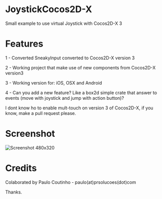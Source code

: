 JoystickCocos2D-X
===============

Small example to use virtual Joystick with Cocos2D-X 3


Features
===============

1 - Converted SneakyInput converted to Cocos2D-X version 3

2 - Working project that make use of new components from Cocos2D-X version3

3 - Working version for: iOS, OSX and Android

4 - Can you add a new feature? Like a box2d simple crate that answer to events (move with joystick and jump with action button)?



I dont know ho to enable mult-touch on version 3 of Cocos2D-X, if you know, make a pull request please.


Screenshot
================

![Screenshot 480x320]("https://github.com/prsolucoes/JoystickCocos2D-X/blob/master/Design/screenshot_480_320.png)


Credits
================

Colaborated by Paulo Coutinho - paulo(at)prsolucoes(dot)com

Thanks.
